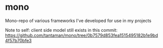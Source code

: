 # mono
Mono-repo of various frameworks I've developed for use in my projects

Note to self: client side model still exists in this commit: https://github.com/tantaman/mono/tree/0b7579d853fea1515495182b1e9bd4f57b70bfe3

